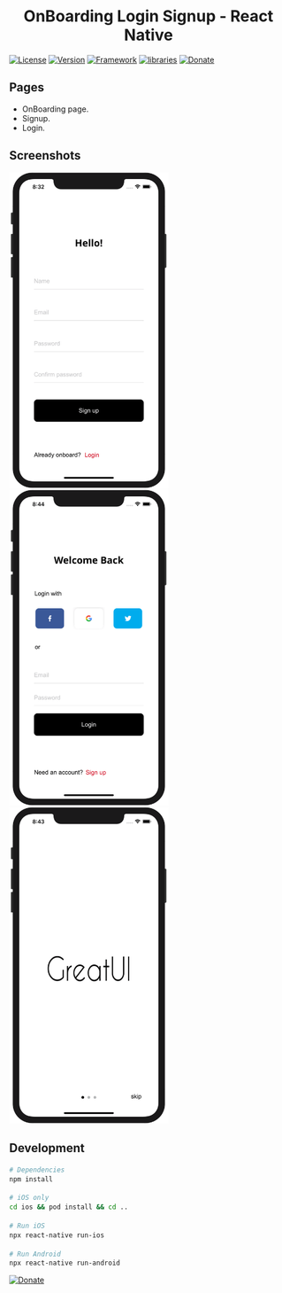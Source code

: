 <p align="center">
  <h1 align="center">OnBoarding Login Signup - React Native</h1>  
</p>

[![License](https://img.shields.io/github/license/AbdelhamidLarachi/react-native-ecommerce)](https://github.com/AbdelhamidLarachi/react-native-ecommerce/blob/main/LICENSE) [![Version](https://img.shields.io/badge/version-v1.0.0-blue)]() [![Framework](https://img.shields.io/badge/Made%20with-React_native-blue?style=flat&logo=react)](https://reactnative.dev/) [![libraries](https://img.shields.io/badge/%20-%20third%20party%20libraries-lightgrey)]() [![Donate](https://img.shields.io/badge/Buy%20me%20a%20cofee-Donate-lightgreen?style=flat&logo=BUY%20ME%20A%20coffee)](https://www.buymeacoffee.com/abdelhamid)


## Pages

- OnBoarding page.
- Signup.
- Login.

## Screenshots

<img width="288px" src="https://raw.githubusercontent.com/AbdelhamidLarachi/react-native-login-signup/master/img/register.png"> <img width="288px" src="https://raw.githubusercontent.com/AbdelhamidLarachi/react-native-login-signup/master/img/welcomeBack.png">
<img width="288px" src="https://raw.githubusercontent.com/AbdelhamidLarachi/react-native-login-signup/master/img/onBoarding.png"> 

## Development

```bash
# Dependencies
npm install

# iOS only
cd ios && pod install && cd ..

# Run iOS
npx react-native run-ios

# Run Android
npx react-native run-android

```

[![Donate](https://img.shields.io/badge/Buy%20me%20a%20cofee-Donate-lightgreen?style=flat&logo=BUY%20ME%20A%20coffee)](https://www.buymeacoffee.com/abdelhamid)
